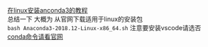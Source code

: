[在linux安装anconda3的教程](https://blog.csdn.net/qq_34288630/article/details/88352101)  
总结一下 大概为 从官网下载适用于linux的安装包  
`bash Anaconda3-2018.12-Linux-x86_64.sh`
注意要安装vscode请选否  
[conda命令请看官网](https://docs.conda.io/projects/conda/en/latest/commands.html) 

